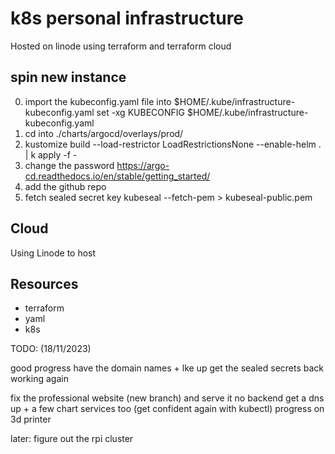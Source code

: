 # k8s personal infrastructure

Hosted on linode using terraform and terraform cloud

## spin new instance

0. import the kubeconfig.yaml file into $HOME/.kube/infrastructure-kubeconfig.yaml
set -xg KUBECONFIG $HOME/.kube/infrastructure-kubeconfig.yaml
1. cd into ./charts/argocd/overlays/prod/
2. kustomize build --load-restrictor LoadRestrictionsNone --enable-helm . | k apply -f -
3. change the password https://argo-cd.readthedocs.io/en/stable/getting_started/
4. add the github repo
5. fetch sealed secret key kubeseal --fetch-pem > kubeseal-public.pem

## Cloud

Using Linode to host

## Resources
- terraform
- yaml
- k8s



TODO: (18/11/2023)

good progress
have the domain names + lke up
get the sealed secrets back working again

fix the professional website (new branch) and serve it no backend
get a dns up + a few chart services too (get confident again with kubectl)
progress on 3d printer

later:
figure out the rpi cluster
